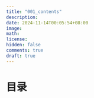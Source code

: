 ```yaml
---
title: "001_contents"
description: 
date: 2024-11-14T00:05:54+08:00
image: 
math: 
license: 
hidden: false
comments: true
draft: true
---
```


# 目录 
